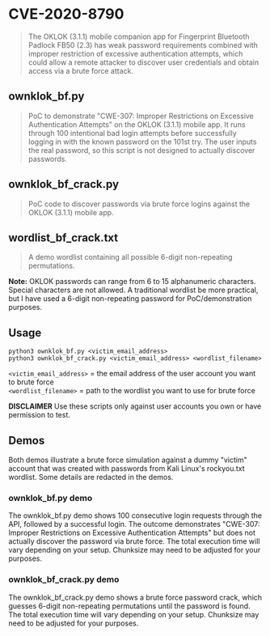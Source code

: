# CVE-2020-8790
>The OKLOK (3.1.1) mobile companion app for Fingerprint Bluetooth Padlock FB50 (2.3) has weak password requirements combined with improper restriction of excessive authentication attempts, which could allow a remote attacker to discover user credentials and obtain access via a brute force attack.

## ownklok_bf.py
>PoC to demonstrate "CWE-307: Improper Restrictions on Excessive Authentication Attempts" on the OKLOK (3.1.1) mobile app. It runs through 100 intentional bad login attempts before successfully logging in with the known password on the 101st try. The user inputs the real password, so this script is not designed to actually discover passwords. 

## ownklok_bf_crack.py
>PoC code to discover passwords via brute force logins against the OKLOK (3.1.1) mobile app. 

## wordlist_bf_crack.txt
>A demo wordlist containing all possible 6-digit non-repeating permutations.

**Note:** OKLOK passwords can range from 6 to 15 alphanumeric characters. Special characters are not allowed. A traditional wordlist be more practical, but I have used a 6-digit non-repeating password for PoC/demonstration purposes.

## Usage
```python3 ownklok_bf.py <victim_email_address>``` <br/>
```python3 ownklok_bf_crack.py <victim_email_address> <wordlist_filename>```

`<victim_email_address>` = the email address of the user account you want to brute force <br/>
`<wordlist_filename>` = path to the wordlist you want to use for brute force

**DISCLAIMER** Use these scripts only against user accounts you own or have permission to test.

## Demos
Both demos illustrate a brute force simulation against a dummy "victim" account that was created with passwords from Kali Linux's rockyou.txt wordlist. Some details are redacted in the demos. 

### ownklok_bf.py demo
The ownklok_bf.py demo shows 100 consecutive login requests through the API, followed by a successful login. The outcome demonstrates "CWE-307: Improper Restrictions on Excessive Authentication Attempts" but does not actually discover the password via brute force. The total execution time will vary depending on your setup. Chunksize may need to be adjusted for your purposes.


### ownklok_bf_crack.py demo
The ownklok_bf_crack.py demo shows a brute force password crack, which guesses 6-digit non-repeating permutations until the password is found. The total execution time will vary depending on your setup. Chunksize may need to be adjusted for your purposes.
